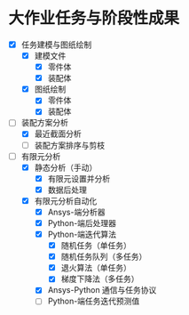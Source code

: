 # 大作业任务与阶段性成果

- [x] 任务建模与图纸绘制
  - [x] 建模文件
    - [x] 零件体
    - [x] 装配体
  - [x] 图纸绘制
    - [x] 零件体
    - [x] 装配体
- [ ] 装配方案分析
  - [x] 最近截面分析
  - [ ] 装配方案排序与剪枝
- [ ] 有限元分析
  - [x] 静态分析（手动）
    - [x] 有限元设置并分析
    - [x] 数据后处理
  - [x] 有限元分析自动化
    - [x] Ansys-端分析器
    - [x] Python-端后处理器
    - [x] Python-端迭代算法
      - [x] 随机任务（单任务）
      - [x] 随机任务队列（多任务）
      - [x] 退火算法（单任务）
      - [x] 梯度下降法（多任务）
    - [x] Ansys-Python 通信与任务协议
    - [ ] Python-端任务迭代预测值
